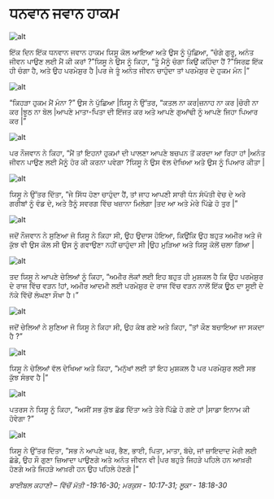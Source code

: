 # ਧਨਵਾਨ ਜਵਾਨ ਹਾਕਮ

![alt](https://cdn.door43.org/obs/jpg/360px/obs-en-28-01.jpg)

ਇੱਕ  ਦਿਨ ਇੱਕ  ਧਨਵਾਨ ਜਵਾਨ ਹਾਕਮ ਯਿਸੂ ਕੋਲ ਆਇਆ ਅਤੇ ਉਸ ਨੂੰ ਪੁੱਛਿਆ, “ਚੰਗੇ ਗੁਰੂ, ਅਨੰਤ ਜੀਵਨ ਪਾਉਣ ਲਈ ਮੈਂ ਕੀ ਕਰਾਂ ?”ਯਿਸੂ ਨੇ ਉਸ ਨੂੰ ਕਿਹਾ, “ਤੂੰ ਮੈਨੂੰ ਚੰਗਾ ਕਿਉਂ ਕਹਿੰਦਾ ਹੈਂ ?”ਸਿਰਫ਼  ਇੱਕ ਹੀ ਚੰਗਾ ਹੈ, ਅਤੇ ਉਹ ਪਰਮੇਸ਼ੁਰ  ਹੈ |ਪਰ ਜੇ ਤੂੰ ਅਨੰਤ ਜੀਵਨ ਚਾਹੁੰਦਾ ਤਾਂ ਪਰਮੇਸ਼ੁਰ  ਦੇ ਹੁਕਮ ਮੰਨ  |”

![alt](https://cdn.door43.org/obs/jpg/360px/obs-en-28-02.jpg)

“ਕਿਹੜਾ ਹੁਕਮ ਮੈਂ ਮੰਨਾ ?” ਉਸ ਨੇ ਪੁੱਛਿਆ |ਯਿਸੂ ਨੇ ਉੱਤਰ, “ਕਤਲ ਨਾ ਕਰ|ਜ਼ਨਾਹ ਨਾ ਕਰ |ਚੋਰੀ ਨਾ ਕਰ |ਝੂਠ ਨਾ ਬੋਲ |ਆਪਣੇ ਮਾਤਾ-ਪਿਤਾ  ਦੀ ਇੱਜਤ  ਕਰ ਅਤੇ ਆਪਣੇ ਗੁਆਂਢੀ  ਨੂੰ ਆਪਣੇ ਜਿਹਾ ਪਿਆਰ ਕਰ |”

![alt](https://cdn.door43.org/obs/jpg/360px/obs-en-28-03.jpg)

ਪਰ ਨੌਜਵਾਨ ਨੇ ਕਿਹਾ, “ਮੈਂ ਤਾਂ ਇਹਨਾਂ ਹੁਕਮਾਂ ਦੀ ਪਾਲਣਾ ਆਪਣੇ ਬਚਪਨ ਤੋਂ ਕਰਦਾ ਆ ਰਿਹਾ ਹਾਂ |ਅਨੰਤ ਜੀਵਨ ਪਾਉਣ ਲਈ ਮੈਨੂੰ ਹੋਰ ਕੀ  ਕਰਨਾ ਪਵੇਗਾ ?ਯਿਸੂ ਨੇ ਉਸ ਵੱਲ ਦੇਖਿਆ ਅਤੇ ਉਸ ਨੂੰ ਪਿਆਰ ਕੀਤਾ |

![alt](https://cdn.door43.org/obs/jpg/360px/obs-en-28-04.jpg)

ਯਿਸੂ ਨੇ ਉੱਤਰ ਦਿੱਤਾ, “ਜੇ ਸਿੱਧ ਹੋਣਾ ਚਾਹੁੰਦਾ  ਹੈਂ, ਤਾਂ ਜਾਹ ਆਪਣੀ ਸਾਰੀ ਧੰਨ ਸੰਪੱਤੀ  ਵੇਚ ਦੇ ਅਰੇ ਗਰੀਬਾਂ ਨੂੰ ਵੰਡ ਦੇ, ਅਤੇ ਤੈਨੂੰ ਸਵਰਗ ਵਿੱਚ  ਖਜ਼ਾਨਾ ਮਿਲੇਗਾ |ਤਦ  ਆ ਅਤੇ ਮੇਰੇ ਪਿੱਛੇ  ਹੋ ਤੁਰ  |”

![alt](https://cdn.door43.org/obs/jpg/360px/obs-en-28-05.jpg)

ਜਦੋਂ ਨੌਜਵਾਨ ਨੇ ਸੁਣਿਆ ਜੋ ਯਿਸੂ ਨੇ ਕਿਹਾ ਸੀ,  ਉਹ ਉਦਾਸ ਹੋਇਆ, ਕਿਉਂਕਿ ਉਹ ਬਹੁਤ ਅਮੀਰ ਅਤੇ ਜੋ ਕੁੱਝ ਵੀ ਉਸ ਕੋਲ ਸੀ ਉਸ ਨੂੰ ਗਵਾਉਣਾ ਨਹੀਂ ਚਾਹੁੰਦਾ ਸੀ |ਉਹ ਮੁੜਿਆ ਅਤੇ ਯਿਸੂ ਕੋਲੋਂ ਚਲਾ ਗਿਆ |

![alt](https://cdn.door43.org/obs/jpg/360px/obs-en-28-06.jpg)

ਤਦ  ਯਿਸੂ ਨੇ ਆਪਣੇ ਚੇਲਿਆਂ ਨੂੰ ਕਿਹਾ, “ਅਮੀਰ ਲੋਕਾਂ ਲਈ ਇਹ ਬਹੁਤ ਹੀ ਮੁਸ਼ਕਲ ਹੈ ਕਿ ਉਹ ਪਰਮੇਸ਼ੁਰ  ਦੇ ਰਾਜ ਵਿੱਚ  ਵੜਨ !ਹਾਂ, ਅਮੀਰ ਆਦਮੀ ਲਈ ਪਰਮੇਸ਼ੁਰ ਦੇ ਰਾਜ ਵਿੱਚ ਵੜਨ ਨਾਲੋਂ ਇੱਕ ਊਠ ਦਾ ਸੂਈ ਦੇ ਨੱਕੇ ਵਿੱਚੋਂ ਲੰਘਣਾ ਸੌਖਾ ਹੈ।”

![alt](https://cdn.door43.org/obs/jpg/360px/obs-en-28-07.jpg)

ਜਦੋਂ ਚੇਲਿਆਂ ਨੇ ਸੁਣਿਆ ਜੋ ਯਿਸੂ ਨੇ ਕਿਹਾ ਸੀ, ਉਹ ਕੰਬ ਗਏ ਅਤੇ ਕਿਹਾ, “ਤਾਂ ਕੌਣ ਬਚਾਇਆ ਜਾ ਸਕਦਾ ਹੈ ?”

![alt](https://cdn.door43.org/obs/jpg/360px/obs-en-28-08.jpg)

ਯਿਸੂ ਨੇ ਚੇਲਿਆਂ ਵੱਲ ਦੇਖਿਆ ਅਤੇ ਕਿਹਾ, “ਮਨੁੱਖਾਂ ਲਈ ਤਾਂ ਇਹ ਮੁਸ਼ਕਲ ਹੈ ਪਰ ਪਰਮੇਸ਼ੁਰ  ਲਈ ਸਭ  ਕੁੱਝ  ਸੰਭਵ ਹੈ |”

![alt](https://cdn.door43.org/obs/jpg/360px/obs-en-28-09.jpg)

ਪਤਰਸ ਨੇ ਯਿਸੂ ਨੂੰ ਕਿਹਾ, “ਅਸੀਂ ਸਭ ਕੁੱਝ ਛੱਡ ਦਿੱਤਾ ਅਤੇ ਤੇਰੇ ਪਿੱਛੇ ਹੋ ਗਏ ਹਾਂ |ਸਾਡਾ ਇਨਾਮ ਕੀ  ਹੋਵੇਗਾ ?”

![alt](https://cdn.door43.org/obs/jpg/360px/obs-en-28-10.jpg)

ਯਿਸੂ ਨੇ ਉੱਤਰ ਦਿੱਤਾ, “ਸਭ  ਨੇ ਆਪਣੇ ਘਰ, ਭੈਣ, ਭਾਈ, ਪਿਤਾ, ਮਾਤਾ, ਬੱਚੇ, ਜਾਂ ਜ਼ਾਇਦਾਦ ਮੇਰੀ ਲਈ ਛੱਡੇ, ਉਹ ਸੌ ਗੁਣਾ ਜ਼ਿਆਦਾ  ਪਾਉਣਗੇ ਅਤੇ ਅਨੰਤ ਜੀਵਨ ਵੀ |ਪਰ ਬਹੁਤੇ ਜਿਹੜੇ ਪਹਿਲੇ ਹਨ ਆਖ਼ਰੀ  ਹੋਣਗੇ ਅਤੇ ਜਿਹੜੇ ਆਖ਼ਰੀ  ਹਨ ਉਹ ਪਹਿਲੇ ਹੋਣਗੇ |”

_ਬਾਈਬਲ ਕਹਾਣੀ – ਵਿੱਚੋਂ ਮੱਤੀ -19:16-30;  ਮਰਕੁਸ - 10:17-31;  ਲੂਕਾ - 18:18-30_